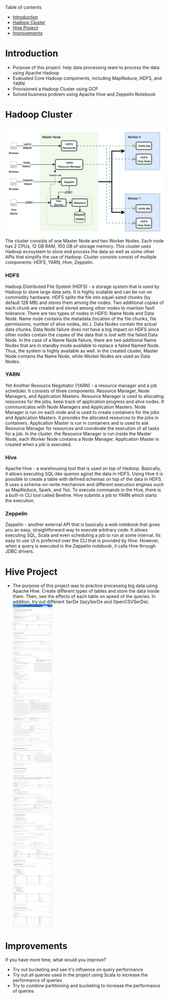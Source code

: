 Table of contents
* [Introduction](#Introduction)
* [Hadoop Cluster](#Hadoop-Cluster)
* [Hive Project](#Hive-Project)
* [Improvements](#Improvements)


# Introduction
- Purpose of this project: help data processing team to process the data using Apache Hadoop  
- Evaluated Core Hadoop components, including MapReduce, HDFS, and YARN
- Provisioned a Hadoop Cluster using GCP
- Solved business problem using Apache Hive and Zeppelin Notebook

# Hadoop Cluster
![image](/hadoop/ClusterDiagram.png)
The cluster consists of one Master Node and two Worker Nodes. Each node has 2 CPUs, 12 GB RAM, 100 GB of storage memory. This cluster uses Hadoop ecosystem to store and process the data as well as some other APIs that simplify the use of Hadoop. Cluster consists consist of multiple components: HDFS, YARN, Hive, Zeppelin.

### HDFS
Hadoop Distributed File System (HDFS) - a storage system that is used by Hadoop to store large data sets. It is highly scalable and can be run on commodity hardware. HDFS splits the file into equal-sized chunks (by default 128 MB) and stores them among the nodes. Two additional copies of each chunk are created and stored among other nodes to maintain fault tolerance. There are two types of nodes in HDFS: Name Node and Data Node. Name node contains the metadata (location of the file chunks, file permissions, number of alive nodes, etc.). Data Nodes contain the actual data chunks. Data Node failure does not have a big impact on HDFS since other nodes contain the copies of the data that is lost with the failed Data Node. In the case of a Name Node failure, there are two additional Name Nodes that are in standby mode available to replace a failed Named Node. Thus, the system is highly available as well. In the created cluster, Master Node contains the Name Node, while Worker Nodes are used as Data Nodes.

### YARN
Yet Another Resource Negotiator (YARN) - a resource manager and a job scheduler. It consists of three components: Resource Manager, Node Managers, and Application Masters. Resource Manager is used to allocating resources for the jobs, keep track of application progress and alive nodes. It communicates with Node Managers and Application Masters. Node Manager is run on each node and is used to create containers for the jobs and Application Masters. It provides the allocated resources to the jobs in containers. Application Master is run in containers and is used to ask Resource Manager for resources and coordinate the execution of all tasks for a job. In the cluster, the Resource Manager is run inside the Master Node, each Worker Node contains a Node Manager. Application Master is created when a job is executed.

### Hive
Apache Hive - a warehousing tool that is used on top of Hadoop. Basically, it allows executing SQL-like queries aginst the data in HDFS. Using Hive it is possible to create a table with defined schemas on top of the data in HDFS. It uses a schema-on-write mechanism and different execution engines such as MapReduce, Spark, and Tez. To execute commands in the Hive, there is a built-in CLI tool called Beeline. Hive submits a job to YARN which starts the execution.

### Zeppelin
Zeppelin - another external API that is basically a web notebook that gives you an easy, straightforward way to execute arbitrary code. It allows executing SQL, Scala and even scheduling a job to run at some interval. Its easy to use UI is preferred over the CLI that is provided by Hive. However, when a query is executed in the Zeppelin notebook, it calls Hive through JDBC drivers. 


# Hive Project
- The purpose of this project was to practice processing big data using Apache Hive. Create different types of tables and store the data inside them. Then, see the effects of each table on speed of the queries. In addition, try out different SerDe (lazySerDe and OpenCSVSerDe).  
![image2](/hadoop/notebook.png)

# Improvements
If you have more time, what would you improve?
- Try out bucketing and see it's influence on query performance
- Try out all queries used in the project using Scala to increase the performance of queries
- Try to combine partitioning and bucketing to increase the performance of queries
